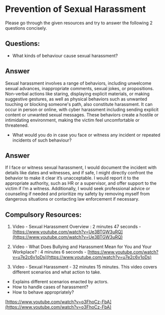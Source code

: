 # Prevention of Sexual Harassment

Please go through the given resources and try to answer the following 2 questions concisely.

## Questions:

* What kinds of behaviour cause sexual harassment?

## Answer

Sexual harassment involves a range of behaviors, including unwelcome sexual advances, inappropriate comments, sexual jokes, or propositions. Non-verbal actions like staring, displaying explicit materials, or making suggestive gestures, as well as physical behaviors such as unwanted touching or blocking someone's path, also constitute harassment. It can occur in person or online, with cyber harassment including sending explicit content or unwanted sexual messages. These behaviors create a hostile or intimidating environment, making the victim feel uncomfortable or threatened.

* What would you do in case you face or witness any incident or repeated incidents of such behaviour?

## Answer


If I face or witness sexual harassment, I would document the incident with details like dates and witnesses, and if safe, I might directly confront the behavior to make it clear it’s unacceptable. I would report it to the appropriate authority, such as HR or a supervisor, and offer support to the victim if I’m a witness. Additionally, I would seek professional advice or counseling if needed and prioritize my safety by removing myself from dangerous situations or contacting law enforcement if necessary.

## Compulsory Resources:

1. Video - Sexual Harassment Overview : 2 minutes 47 seconds - [https://www.youtube.com/watch?v=Ue3BTGW3uRQ](https://www.youtube.com/watch?v=Ue3BTGW3uRQ)

2. Video - What Does Bullying and Harassment Mean for You and Your Workplace? : 4 minutes 6 seconds - [https://www.youtube.com/watch?v=u7e2c6v1oDs](https://www.youtube.com/watch?v=u7e2c6v1oDs)

3. Video - Sexual Harassment - 32 minutes 15 minutes. This video covers different scenarios and what action to take.

* Explains different scenarios enacted by actors.
* How to handle cases of harassment?
* How to behave appropriately?

[https://www.youtube.com/watch?v=o3FhoCz-FbA](https://www.youtube.com/watch?v=o3FhoCz-FbA)
